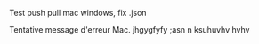Test push pull mac windows, fix .json

Tentative message d'erreur Mac. 
jhgygfyfy
;asn n ksuhuvhv hvhv
